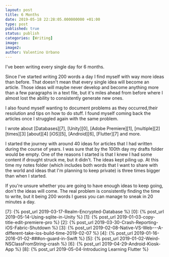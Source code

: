 ```yaml
---
layout: post
title: 6 Months
date: 2019-05-18 22:28:05.000000000 +01:00
type: post
published: true
status: publish
categories: [Writing]
image:
image2:
author: Valentino Urbano
---
```


I've been writing every single day for 6 months.

Since I've started writing 200 words a day I find myself with way more ideas than before. That doesn't mean that every single idea will become an article. Those ideas will maybe never develop and become anything more than a few paragraphs in a text file, but it's miles ahead from before where I almost lost the ability to consistently generate new ones.

I also found myself wanting to document problems as they occurred,their resolution and tips on how to do stuff. I found myself coming back the articles once I struggled again with the same problem.

I wrote about [Databases][7], [Unity][0], [Adobe Premiere][1], [multiple][2] [times][3] [about][4] [iOS][5], [Android][6], [Flutter][7] and more.

I started the journey with around 40 ideas for articles that I had written during the course of years. I was sure that by the 100th day my drafts folder would be empty. One of the reasons I started is that I knew I had some content if drought struck me, but it didn't. The ideas kept piling up. At this time my notes folder (which includes both words that I want to share with the world and ideas that I'm planning to keep private) is three times bigger than when I started.

If you're unsure whether you are going to have enough ideas to keep going, don't the ideas will come. The real problem is consistently finding the time to write, but it being 200 words I guess you can manage to sneak in 20 minutes a day.

[7]: {% post_url 2019-03-17-Realm-Encrypted-Database %}
[0]: {% post_url 2019-05-14-Using-sqlite-in-Unity %}
[1]: {% post_url 2019-01-03-copy-title-edit-premiere-pro %}
[2]: {% post_url 2019-03-30-Crash-Reporting-iOS-Fabric-Shutdown %}
[3]: {% post_url 2019-02-08-Native-VS-Web---A-different-take-ios-build-time-2019-02-07 %}
[4]: {% post_url 2019-01-16-2016-01-02-###on-guard-in-Swift %}
[5]: {% post_url 2019-01-02-Weird-NSClassFromString-crash %}
[6]: {% post_url 2019-04-29-Android-Kiosk-App %}
[8]: {% post_url 2019-05-04-Introducing Learning Flutter %}
